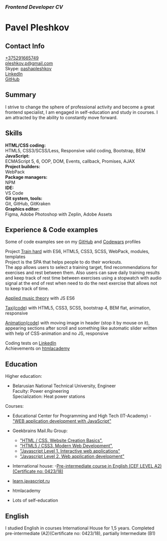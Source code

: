 ### *Frontend Developer CV*

# **Pavel Pleshkov**

## Contact Info

[+375291665749](tel:+375291665749)  
[pleshkov.p@gmail.com](mailto:pleshkov.p@gmail.com)  
Skype: [pashapleshkov](skype:pashapleshkov?chat)  
[LinkedIn](https://www.linkedin.com/in/pavel-pleshkov/)  
[GitHub](https://github.com/PavelPleshkov)  

## Summary

I strive to change the sphere of professional activity and become a great frontend specialist, I am engaged in self-education and study in courses. I am attracted by the ability to constantly move forward.

## Skills

**HTML/CSS coding:**  
HTML5, CSS3/SCSS/Less, Responsive valid coding, Bootstrap, BEM  
**JavaScript:**  
ECMAScript 5, 6, OOP, DOM, Events, callback, Promises, AJAX  
**Project builders:**  
WebPack  
**Package managers:**  
NPM  
**IDE:**  
VS Code  
**Git system, tools:**  
Git, GitHub, GitKraken  
**Graphics editor:**  
Figma, Adobe Photoshop with Zeplin, Adobe Assets  

## Experience & Code examples

Some of code examples see on my [GitHub](https://github.com/PavelPleshkov) and [Codewars](https://www.codewars.com/users/PavelPleshkov) profiles

Project [Train hard](https://github.com/PavelPleshkov/TrainHard) with ES6, HTML5, CSS3, SCSS, WebPack, modules, templates  
Project is the SPA that helps people to do their workouts.  
The app allows users to select a training target, find recommendations for exercises and rest between them. Also users can save daily training results and keep track of rest time between exercises using a stopwatch with audio signal at the end of rest when need to do the next exercise that allows not to keep track of time.

[Applied music theory](https://github.com/PavelPleshkov/Applied-Music-Theory) with JS ES6

[Taxi](https://pavelpleshkov.github.io/taxi/)([code](https://github.com/PavelPleshkov/taxi)) with HTML5, CSS3, SCSS, bootstrap 4, BEM flat, animation, responsive

[Animation](https://pavelpleshkov.github.io/animation/)([code](https://github.com/PavelPleshkov/animation)) with moving image in header (stop it by mouse on it), appearing sections after scroll and something like automatic slider written with help of CSS-animation and no JS, responsive

Coding tests on [LinkedIn](https://www.linkedin.com/in/pavel-pleshkov/)  
Achievements on [htmlacademy](https://htmlacademy.ru/profile/id334695/achievements)

## Education

Higher education:
- Belarusian National Technical University, Engineer  
Faculty: Power engineering  
Specialization: Heat power stations

Courses:
- Educational Center for Programming and High Tech (IT-Academy) - ["WEB application development with JavaScript"](https://yadi.sk/i/gE5JL-81Hlw-yA)

- Geekbrains Mail.Ru Group: 
    - ["HTML / CSS. Website Creation Basics"](https://geekbrains.ru/certificates/461144.en), 
    - ["HTML5 / CSS3. Modern Web Development"](https://geekbrains.ru/certificates/483944.en), 
    - ["Javascript Level 1. Interactive web applications"](https://geekbrains.ru/certificates/599427.en)
    - ["Javascript Level 2. Web application development"](https://gb.ru/certificates/956020.en)

- International house:
    -[Pre-intermediate course in English (CEF LEVEL A2)(Certificate no: 0423/18)](https://disk.yandex.by/i/GyZIbDjYS2jL5A)

- [learn.javascript.ru](learn.javascript.ru)
- htmlacademy
- Lots of self-education

## English
I studied English in courses International House for 1,5 years. Completed pre-intermediate (A2)(Certificate no: 0423/18), partially Intermediate (B1)